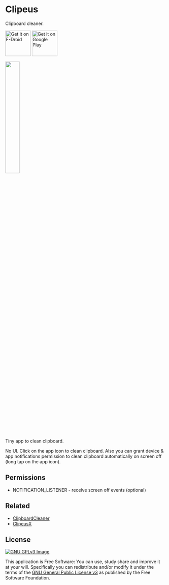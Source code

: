 # Clipeus

Clipboard cleaner.

[<img
     src="https://fdroid.gitlab.io/artwork/badge/get-it-on.png"
     alt="Get it on F-Droid"
     height="80">](https://f-droid.org/packages/me.lucky.clipeus/)
[<img
      src="https://play.google.com/intl/en_us/badges/images/generic/en-play-badge.png"
      alt="Get it on Google Play"
      height="80">](https://play.google.com/store/apps/details?id=me.lucky.clipeus)

<img 
     src="https://raw.githubusercontent.com/x13a/Clipeus/main/fastlane/metadata/android/en-US/images/phoneScreenshots/1.png" 
     width="30%" 
     height="30%">

Tiny app to clean clipboard.

No UI. Click on the app icon to clean clipboard. 
Also you can grant device & app notifications permission to clean clipboard automatically on 
screen off (long tap on the app icon).

## Permissions

* NOTIFICATION_LISTENER - receive screen off events (optional)

## Related

* [ClipboardCleaner](https://github.com/DeweyReed/ClipboardCleaner)
* [ClipeusX](https://github.com/x13a/ClipeusX)

## License
[![GNU GPLv3 Image](https://www.gnu.org/graphics/gplv3-127x51.png)](https://www.gnu.org/licenses/gpl-3.0.en.html)

This application is Free Software: You can use, study share and improve it at your will.
Specifically you can redistribute and/or modify it under the terms of the
[GNU General Public License v3](https://www.gnu.org/licenses/gpl.html) as published by the Free
Software Foundation.
